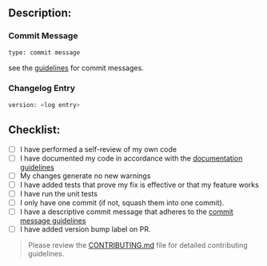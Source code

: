 ## Description:

### Commit Message

```bash
type: commit message
```

see the [guidelines](https://github.com/icon-project/community/blob/main/guidelines/technical/software-development-guidelines.md#commit-messages) for commit messages.

### Changelog Entry

```bash
version: <log entry>
```

## Checklist:

- [ ] I have performed a self-review of my own code
- [ ] I have documented my code in accordance with the [documentation guidelines](https://github.com/icon-project/community/blob/main/guidelines/technical/software-development-guidelines.md#documentation)
- [ ] My changes generate no new warnings
- [ ] I have added tests that prove my fix is effective or that my feature works
- [ ] I have run the unit tests
- [ ] I only have one commit (if not, squash them into one commit).
- [ ] I have a descriptive commit message that adheres to the [commit message guidelines](https://github.com/icon-project/community/blob/main/guidelines/technical/software-development-guidelines.md#commit-messages)
- [ ] I have added version bump label on PR.

> Please review the [CONTRIBUTING.md](/CONTRIBUTING.md) file for detailed contributing guidelines.
